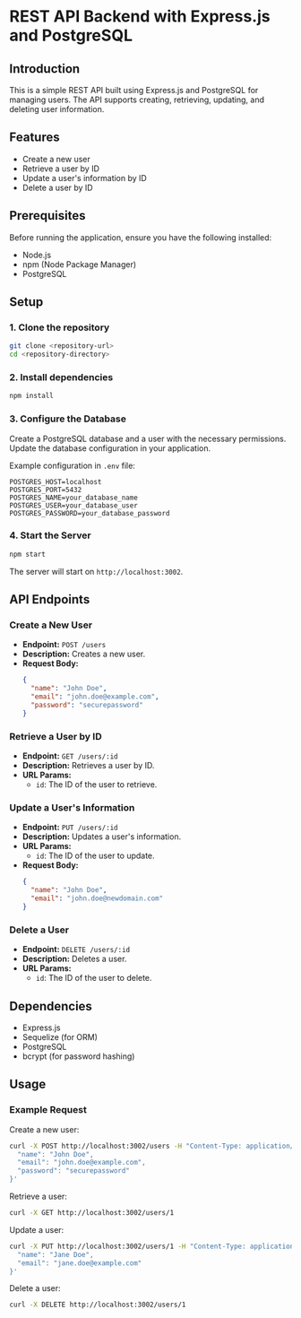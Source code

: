 # REST API Backend with Express.js and PostgreSQL

## Introduction

This is a simple REST API built using Express.js and PostgreSQL for managing users. The API supports creating, retrieving, updating, and deleting user information.

## Features

- Create a new user
- Retrieve a user by ID
- Update a user's information by ID
- Delete a user by ID

## Prerequisites

Before running the application, ensure you have the following installed:

- Node.js
- npm (Node Package Manager)
- PostgreSQL

## Setup

### 1. Clone the repository

```sh
git clone <repository-url>
cd <repository-directory>
```

### 2. Install dependencies

```sh
npm install
```

### 3. Configure the Database

Create a PostgreSQL database and a user with the necessary permissions. Update the database configuration in your application.

Example configuration in `.env` file:

```
POSTGRES_HOST=localhost
POSTGRES_PORT=5432
POSTGRES_NAME=your_database_name
POSTGRES_USER=your_database_user
POSTGRES_PASSWORD=your_database_password

```

### 4. Start the Server

```sh
npm start
```

The server will start on `http://localhost:3002`.

## API Endpoints

### Create a New User

- **Endpoint:** `POST /users`
- **Description:** Creates a new user.
- **Request Body:**
  ```json
  {
    "name": "John Doe",
    "email": "john.doe@example.com",
    "password": "securepassword"
  }
  ```

### Retrieve a User by ID

- **Endpoint:** `GET /users/:id`
- **Description:** Retrieves a user by ID.
- **URL Params:**
  - `id`: The ID of the user to retrieve.

### Update a User's Information

- **Endpoint:** `PUT /users/:id`
- **Description:** Updates a user's information.
- **URL Params:**
  - `id`: The ID of the user to update.
- **Request Body:**
  ```json
  {
    "name": "John Doe",
    "email": "john.doe@newdomain.com"
  }
  ```

### Delete a User

- **Endpoint:** `DELETE /users/:id`
- **Description:** Deletes a user.
- **URL Params:**
  - `id`: The ID of the user to delete.


## Dependencies

- Express.js
- Sequelize (for ORM)
- PostgreSQL
- bcrypt (for password hashing)

## Usage

### Example Request

Create a new user:

```sh
curl -X POST http://localhost:3002/users -H "Content-Type: application/json" -d '{
  "name": "John Doe",
  "email": "john.doe@example.com",
  "password": "securepassword"
}'
```

Retrieve a user:

```sh
curl -X GET http://localhost:3002/users/1
```

Update a user:

```sh
curl -X PUT http://localhost:3002/users/1 -H "Content-Type: application/json" -d '{
  "name": "Jane Doe",
  "email": "jane.doe@example.com"
}'
```

Delete a user:

```sh
curl -X DELETE http://localhost:3002/users/1
```
